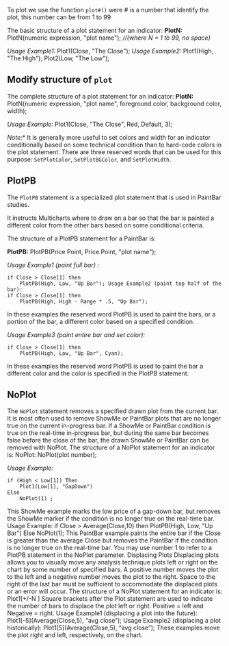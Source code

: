 To plot we use the function `plot#()` were # is a number that identify the plot, this number can be from 1 to 99

The basic structure of a plot statement for an indicator:
**PlotN:** PlotN(numeric expression, "plot name"); *//(where N = 1 to 99, no space)*

*Usage Example1:*
Plot1(Close, "The Close");
*Usage Example2:*
Plot1(High, "The High"); Plot2(Low, "The Low");

## Modify structure of `plot`

The complete structure of a plot statement for an indicator:
**PlotN:** PlotN(numeric expression, "plot name", foreground color, background color, width);

*Usage Example:*
Plot1(Close, "The Close", Red, Default, 3);

*Note:** It is generally more useful to set colors and width for an indicator conditionally based on some technical condition than to hard-code colors in the plot statement. There are three reserved words that can be used for this purpose: `SetPlotColor`, `SetPlotBGColor`, and `SetPlotWidth`.

## PlotPB
The `PlotPB` statement is a specialized plot statement that is used in PaintBar studies. 

It instructs Multicharts where to draw on a bar so that the bar is painted a different color from the other bars based on some conditional criteria. 

The structure of a PlotPB statement for a PaintBar is:

**PlotPB:** PlotPB(Price Point, Price Point, "plot name");

*Usage Example1 (paint full bar) :*
```
if Close > Close[1] then
    PlotPB(High, Low, "Up Bar"); Usage Example2 (paint top half of the bar):
if Close > Close[1] then
    PlotPB(High, High - Range * .5, "Up Bar");
```

In these examples the reserved word PlotPB is used to paint the bars, or a portion of the bar, a different color based on a specified condition.

*Usage Example3 (paint entire bar and set color):* 
```
if Close > Close[1] then
    PlotPB(High, Low, "Up Bar", Cyan);
```

In these examples the reserved word PlotPB is used to paint the bar a different color and the color is specified in the PlotPB statement.

## NoPlot

The `NoPlot` statement removes a specified drawn plot from the current bar. It is most often used to remove ShowMe or PaintBar plots that are no longer true on the current in-progress bar. If a ShowMe or PaintBar condition is true on the real-time in-progress bar, but during the same bar becomes false before the close of the bar, the drawn ShowMe or PaintBar can be removed with NoPlot.
The structure of a NoPlot statement for an indicator is: NoPlot: NoPlot(plot number);

*Usage Example:*
```
if (High < Low[1]) Then
    Plot1(Low[1], "GapDown")
Else
    NoPlot(1) ;
```

This ShowMe example marks the low price of a gap-down bar, but removes the ShowMe marker if the condition is no longer true on the real-time bar.
Usage Example:
if Close > Average(Close,10) then
          PlotPB(High, Low, "Up Bar")
      Else
NoPlot(1);
This PaintBar example paints the entire bar if the Close is greater than the average Close but removes the PaintBar if the condition is no longer true on the real-time bar. You may use number 1 to refer to a PlotPB statement in the NoPlot parameter.
Displacing Plots
Displacing plots allows you to visually move any analysis technique plots left or right on the chart by some number of specified bars. A positive number moves the plot to the left and a negative number moves the plot to the right. Space to the right of the last bar must be sufficient to accommodate the displaced plots or an error will occur.
The structure of a NoPlot statement for an indicator is:
Plot1[+/-N ] Square brackets after the Plot statement are used to indicate the number of bars to displace the plot left or right. Positive = left and Negative = right.
Usage Example1 (displacing a plot into the future): Plot1[-5](Average(Close,5), “avg close”);
Usage Example2 (displacing a plot historically): Plot1[5](Average(Close,5), “avg close”);
These examples move the plot right and left, respectively, on the chart.